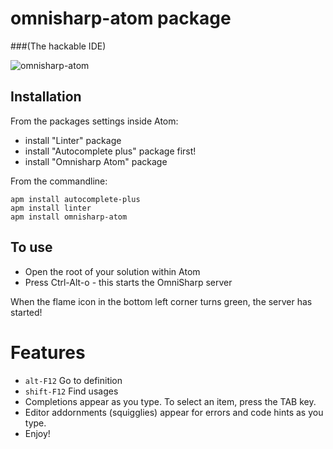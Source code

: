 # omnisharp-atom package
###(The hackable IDE)

![omnisharp-atom](https://github.com/Omnisharp/omnisharp-atom/raw/master/omnisharp-atom.gif)

## Installation

From the packages settings inside Atom:

* install "Linter" package
* install "Autocomplete plus" package first!
* install "Omnisharp Atom" package

From the commandline:

```
apm install autocomplete-plus
apm install linter
apm install omnisharp-atom
```

## To use

- Open the root of your solution within Atom
- Press Ctrl-Alt-o - this starts the OmniSharp server

When the flame icon in the bottom left corner turns green, the server has started!

# Features

- `alt-F12` Go to definition
- `shift-F12` Find usages
- Completions appear as you type. To select an item, press the TAB key.
- Editor addornments (squigglies) appear for errors and code hints as you type.
- Enjoy!
